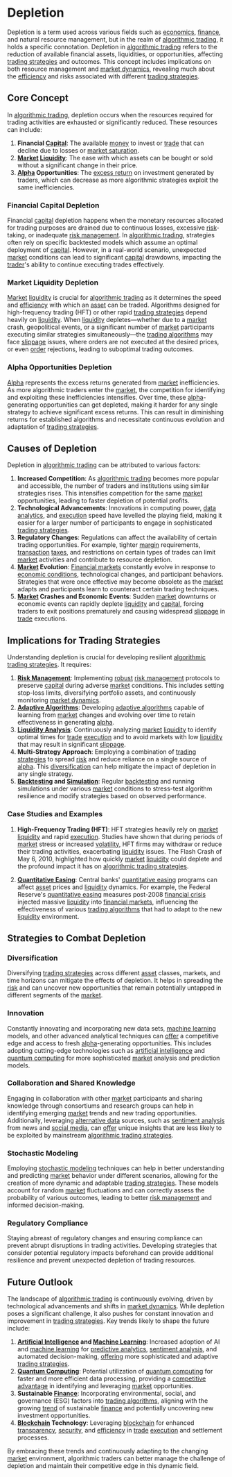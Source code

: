 # Depletion

Depletion is a term used across various fields such as [economics](../e/economics.md), [finance](../f/finance.md), and natural resource management, but in the realm of [algorithmic trading](../a/accountability.md), it holds a specific connotation. Depletion in [algorithmic trading](../a/accountability.md) refers to the reduction of available financial assets, liquidities, or opportunities, affecting [trading strategies](../t/trading_strategies.md) and outcomes. This concept includes implications on both resource management and [market dynamics](../m/market_dynamics.md), revealing much about the [efficiency](../e/efficiency.md) and risks associated with different [trading strategies](../t/trading_strategies.md).

## Core Concept

In [algorithmic trading](../a/accountability.md), depletion occurs when the resources required for trading activities are exhausted or significantly reduced. These resources can include:

1. **Financial [Capital](../c/capital.md)**: The available [money](../m/money.md) to invest or [trade](../t/trade.md) that can decline due to losses or [market saturation](../m/market_saturation.md).
2. **[Market](../m/market.md) [Liquidity](../l/liquidity.md)**: The ease with which assets can be bought or sold without a significant change in their price.
3. **[Alpha](../a/alpha.md) Opportunities**: The [excess return](../e/excess_return.md) on investment generated by traders, which can decrease as more algorithmic strategies exploit the same inefficiencies.

### Financial Capital Depletion

Financial [capital](../c/capital.md) depletion happens when the monetary resources allocated for trading purposes are drained due to continuous losses, excessive [risk](../r/risk.md)-taking, or inadequate [risk management](../r/risk_management.md). In [algorithmic trading](../a/accountability.md), strategies often rely on specific backtested models which assume an optimal deployment of [capital](../c/capital.md). However, in a real-world scenario, unexpected [market](../m/market.md) conditions can lead to significant [capital](../c/capital.md) drawdowns, impacting the [trader](../t/trader.md)'s ability to continue executing trades effectively.

### Market Liquidity Depletion

[Market](../m/market.md) [liquidity](../l/liquidity.md) is crucial for [algorithmic trading](../a/accountability.md) as it determines the speed and [efficiency](../e/efficiency.md) with which an [asset](../a/asset.md) can be traded. Algorithms designed for high-frequency trading (HFT) or other rapid [trading strategies](../t/trading_strategies.md) depend heavily on [liquidity](../l/liquidity.md). When [liquidity](../l/liquidity.md) depletes—whether due to a [market](../m/market.md) crash, geopolitical events, or a significant number of [market](../m/market.md) participants executing similar strategies simultaneously—the [trading algorithms](../t/trading_algorithms.md) may face [slippage](../s/slippage.md) issues, where orders are not executed at the desired prices, or even [order](../o/order.md) rejections, leading to suboptimal trading outcomes.

### Alpha Opportunities Depletion

[Alpha](../a/alpha.md) represents the excess returns generated from [market](../m/market.md) inefficiencies. As more algorithmic traders enter the [market](../m/market.md), the competition for identifying and exploiting these inefficiencies intensifies. Over time, these [alpha](../a/alpha.md)-generating opportunities can get depleted, making it harder for any single strategy to achieve significant excess returns. This can result in diminishing returns for established algorithms and necessitate continuous evolution and adaptation of [trading strategies](../t/trading_strategies.md).

## Causes of Depletion

Depletion in [algorithmic trading](../a/accountability.md) can be attributed to various factors:

1. **Increased Competition**: As [algorithmic trading](../a/accountability.md) becomes more popular and accessible, the number of traders and institutions using similar strategies rises. This intensifies competition for the same [market](../m/market.md) opportunities, leading to faster depletion of potential profits.
2. **Technological Advancements**: Innovations in computing power, [data analytics](../d/data_analytics.md), and [execution](../e/execution.md) speed have levelled the playing field, making it easier for a larger number of participants to engage in sophisticated [trading strategies](../t/trading_strategies.md).
3. **Regulatory Changes**: Regulations can affect the availability of certain trading opportunities. For example, tighter [margin](../m/margin.md) requirements, [transaction](../t/transaction.md) [taxes](../t/taxes.md), and restrictions on certain types of trades can limit [market](../m/market.md) activities and contribute to resource depletion.
4. **[Market](../m/market.md) Evolution**: [Financial markets](../f/financial_market.md) constantly evolve in response to [economic conditions](../e/economic_conditions.md), technological changes, and participant behaviors. Strategies that were once effective may become obsolete as the [market](../m/market.md) adapts and participants learn to counteract certain trading techniques.
5. **[Market](../m/market.md) Crashes and Economic Events**: Sudden [market](../m/market.md) downturns or economic events can rapidly deplete [liquidity](../l/liquidity.md) and [capital](../c/capital.md), forcing traders to exit positions prematurely and causing widespread [slippage](../s/slippage.md) in [trade](../t/trade.md) executions.

## Implications for Trading Strategies

Understanding depletion is crucial for developing resilient [algorithmic trading strategies](../a/algorithmic_trading_strategies.md). It requires:

1. **[Risk Management](../r/risk_management.md)**: Implementing [robust](../r/robust.md) [risk management](../r/risk_management.md) protocols to preserve [capital](../c/capital.md) during adverse [market](../m/market.md) conditions. This includes setting stop-loss limits, diversifying portfolio assets, and continuously monitoring [market dynamics](../m/market_dynamics.md).
2. **[Adaptive Algorithms](../a/adaptive_algorithms.md)**: Developing [adaptive algorithms](../a/adaptive_algorithms.md) capable of learning from [market](../m/market.md) changes and evolving over time to retain effectiveness in generating [alpha](../a/alpha.md).
3. **[Liquidity Analysis](../l/liquidity_analysis.md)**: Continuously analyzing [market](../m/market.md) [liquidity](../l/liquidity.md) to identify optimal times for [trade](../t/trade.md) [execution](../e/execution.md) and to avoid markets with low [liquidity](../l/liquidity.md) that may result in significant [slippage](../s/slippage.md).
4. **Multi-Strategy Approach**: Employing a combination of [trading strategies](../t/trading_strategies.md) to spread [risk](../r/risk.md) and reduce reliance on a single source of [alpha](../a/alpha.md). This [diversification](../d/diversification.md) can help mitigate the impact of depletion in any single strategy.
5. **[Backtesting](../b/backtesting.md) and [Simulation](../s/simulation_in_trading.md)**: Regular [backtesting](../b/backtesting.md) and running simulations under various [market](../m/market.md) conditions to stress-test algorithm resilience and modify strategies based on observed performance.

### Case Studies and Examples

1. **High-Frequency Trading (HFT)**: HFT strategies heavily rely on [market](../m/market.md) [liquidity](../l/liquidity.md) and rapid [execution](../e/execution.md). Studies have shown that during periods of [market](../m/market.md) stress or increased [volatility](../v/volatility.md), HFT firms may withdraw or reduce their trading activities, exacerbating [liquidity](../l/liquidity.md) issues. The Flash Crash of May 6, 2010, highlighted how quickly [market](../m/market.md) [liquidity](../l/liquidity.md) could deplete and the profound impact it has on [algorithmic trading strategies](../a/algorithmic_trading_strategies.md).

2. **[Quantitative Easing](../q/quantitative_easing.md)**: Central banks' [quantitative easing](../q/quantitative_easing.md) programs can affect [asset](../a/asset.md) prices and [liquidity](../l/liquidity.md) dynamics. For example, the Federal Reserve's [quantitative easing](../q/quantitative_easing.md) measures post-2008 [financial crisis](../f/financial_crisis.md) injected massive [liquidity](../l/liquidity.md) into [financial markets](../f/financial_market.md), influencing the effectiveness of various [trading algorithms](../t/trading_algorithms.md) that had to adapt to the new [liquidity](../l/liquidity.md) environment.

## Strategies to Combat Depletion

### Diversification

Diversifying [trading strategies](../t/trading_strategies.md) across different [asset](../a/asset.md) classes, markets, and time horizons can mitigate the effects of depletion. It helps in spreading the [risk](../r/risk.md) and can uncover new opportunities that remain potentially untapped in different segments of the [market](../m/market.md).

### Innovation

Constantly innovating and incorporating new data sets, [machine learning](../m/machine_learning.md) models, and other advanced analytical techniques can [offer](../o/offer.md) a competitive edge and access to fresh [alpha](../a/alpha.md)-generating opportunities. This includes adopting cutting-edge technologies such as [artificial intelligence](../a/artificial_intelligence_in_trading.md) and [quantum computing](../q/quantum_computing_in_trading.md) for more sophisticated [market](../m/market.md) analysis and prediction models.

### Collaboration and Shared Knowledge

Engaging in collaboration with other [market](../m/market.md) participants and sharing knowledge through consortiums and research groups can help in identifying emerging [market](../m/market.md) trends and new trading opportunities. Additionally, leveraging [alternative data](../a/alternative_data.md) sources, such as [sentiment analysis](../s/sentiment_analysis.md) from news and [social media](../s/social_media.md), can [offer](../o/offer.md) unique insights that are less likely to be exploited by mainstream [algorithmic trading strategies](../a/algorithmic_trading_strategies.md).

### Stochastic Modeling

Employing [stochastic modeling](../s/stochastic_modeling.md) techniques can help in better understanding and predicting [market](../m/market.md) behavior under different scenarios, allowing for the creation of more dynamic and adaptable [trading strategies](../t/trading_strategies.md). These models account for random [market](../m/market.md) fluctuations and can correctly assess the probability of various outcomes, leading to better [risk management](../r/risk_management.md) and informed decision-making.

### Regulatory Compliance

Staying abreast of regulatory changes and ensuring compliance can prevent abrupt disruptions in trading activities. Developing strategies that consider potential regulatory impacts beforehand can provide additional resilience and prevent unexpected depletion of trading resources.

## Future Outlook

The landscape of [algorithmic trading](../a/accountability.md) is continuously evolving, driven by technological advancements and shifts in [market dynamics](../m/market_dynamics.md). While depletion poses a significant challenge, it also pushes for constant innovation and improvement in [trading strategies](../t/trading_strategies.md). Key trends likely to shape the future include:

1. **[Artificial Intelligence](../a/artificial_intelligence_in_trading.md) and [Machine Learning](../m/machine_learning.md)**: Increased adoption of AI and [machine learning](../m/machine_learning.md) for [predictive analytics](../p/predictive_analytics.md), [sentiment analysis](../s/sentiment_analysis.md), and automated decision-making, [offering](../o/offering.md) more sophisticated and adaptive [trading strategies](../t/trading_strategies.md).
2. **[Quantum Computing](../q/quantum_computing_in_trading.md)**: Potential utilization of [quantum computing](../q/quantum_computing_in_trading.md) for faster and more efficient data processing, providing a [competitive advantage](../c/competitive_advantage.md) in identifying and leveraging [market](../m/market.md) opportunities.
3. **Sustainable [Finance](../f/finance.md)**: Incorporating environmental, social, and governance (ESG) factors into [trading algorithms](../t/trading_algorithms.md), aligning with the growing [trend](../t/trend.md) of sustainable [finance](../f/finance.md) and potentially uncovering new investment opportunities.
4. **[Blockchain](../b/blockchain_in_trading.md) Technology**: Leveraging [blockchain](../b/blockchain_in_trading.md) for enhanced [transparency](../t/transparency.md), [security](../s/security.md), and [efficiency](../e/efficiency.md) in [trade](../t/trade.md) [execution](../e/execution.md) and settlement processes.

By embracing these trends and continuously adapting to the changing [market](../m/market.md) environment, algorithmic traders can better manage the challenge of depletion and maintain their competitive edge in this dynamic field.